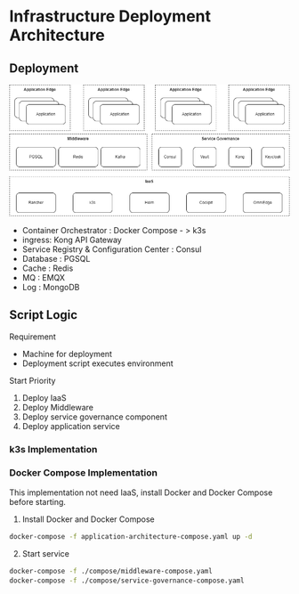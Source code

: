 # Infrastructure Deployment Architecture

## Deployment
![alt](./../docs/deployment-arch.drawio.png)

- Container Orchestrator : Docker Compose - > k3s
- ingress: Kong API Gateway 
- Service Registry & Configuration Center : Consul
- Database : PGSQL
- Cache : Redis
- MQ : EMQX
- Log : MongoDB

## Script Logic

Requirement
- Machine for deployment
- Deployment script executes environment


Start Priority  
1. Deploy IaaS
2. Deploy Middleware
3. Deploy service governance component
4. Deploy application service

### k3s Implementation

### Docker Compose Implementation
This implementation not need IaaS, install Docker and Docker Compose before starting.

1. Install Docker and Docker Compose
```bash
docker-compose -f application-architecture-compose.yaml up -d
```
2. Start service

```bash
docker-compose -f ./compose/middleware-compose.yaml
docker-compose -f ./compose/service-governance-compose.yaml
```
